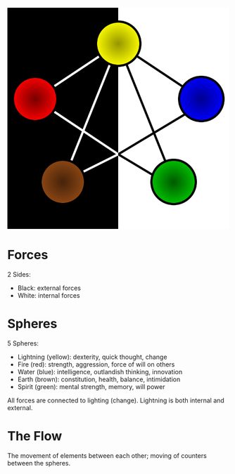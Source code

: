 ![Image](trigram.svg)

# Forces
2 Sides:
 - Black: external forces
 - White: internal forces

# Spheres
5 Spheres:
 - Lightning (yellow): dexterity, quick thought, change
 - Fire (red): strength, aggression, force of will on others
 - Water (blue): intelligence, outlandish thinking, innovation
 - Earth (brown): constitution, health, balance, intimidation
 - Spirit (green): mental strength, memory, will power

All forces are connected to lighting (change). Lightning is both internal and external.

# The Flow
The movement of elements between each other; moving of counters between the spheres.